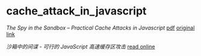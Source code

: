 # cache_attack_in_javascript

_The Spy in the Sandbox – Practical Cache Attacks in Javascript_
[pdf](assets/article_00.pdf)
[original link](http://arxiv.org/pdf/1502.07373v2.pdf)

_沙箱中的间谍 - 可行的 JavaScript 高速缓存区攻击_
[read online](article/README.md)
